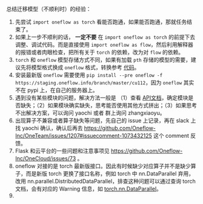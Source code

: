 
总结迁移模型（不顺利时）的经验：

1. 先尝试 `import oneflow as torch` 看能否跑通，如果能否跑通，那就任务结束了。
2. 如果上一步不顺利的话， **一定不要** 在 `import oneflow as torch` 的前提下去调整、调试代码。而是直接使用 `import oneflow as flow`，然后利用解释器的报错或者肉眼检查，把所有关于 `torch` 的依赖，改为对 `flow` 的依赖。
3. `torch` 和 `oneflow` 模型存储方式不同，如果有加载 `pth` 存储的模型的需要，建议先将模型格式换成 `oneflow` 格式，转换参考 [代码](https://github.com/Oneflow-Inc/models/tree/main/Vision/classification/image/shufflenetv2)。
4. 安装最新版 `oneflow` 需要使用 `pip install --pre oneflow -f https://staging.oneflow.info/branch/master/cu112`，因为 `oneflow` 其实不在 pypi 上，在自己的服务器上。
5. 遇到没有某些模块的问题，解决方法一般是 （1）查看 [API文档](https://start.oneflow.org/oneflow-api-cn/index.html)，确定模块是否缺失；（2）如果模块确实缺失，思考能否使用其他方式拼出；（3）如果思考不出解决方案，可以询问 yaochi 或者 群上询问 zhangxiaoyu。
6. 出现算子不兼容或者算子缺失等问题，先自己的 issue 上记录，再在 slack 上找 yaochi 确认，确认后再去 https://github.com/Oneflow-Inc/OneTeam/issues/1207#issuecomment-1073432125 这个 comment 反馈。
7. Flask 和云平台的一些问题和注意事项见 https://github.com/Oneflow-Inc/OneCloud/issues/73 。
8. oneflow 对接的是 torch 最新版接口。因此有时候缺少对应算子并不是缺少算子，而是新版 torch 更换了接口名称，例如 torch 中 nn.DataParallel 弃用，改用 nn.parallel.DistributedDataParallel，排查这种问题可以通过查询 torch 文档，会有对应的 Warning 信息，如 [torch.nn.DataParallel](https://pytorch.org/docs/stable/generated/torch.nn.DataParallel.html?highlight=dataparallel#torch.nn.DataParallel)。
9. 

